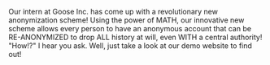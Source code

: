 Our intern at Goose Inc. has come up with a revolutionary new anonymization scheme! Using the power of MATH, our innovative new scheme allows every person to have an anonymous account that can be RE-ANONYMIZED to drop ALL history at will, even WITH a central authority! "How!?" I hear you ask. Well, just take a look at our demo website to find out!
